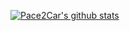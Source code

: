 [![Pace2Car's github stats](https://github-readme-stats.vercel.app/api?username=Pace2Car&count_private=true&show_icons=true)](https://github.com/Pace2Car/github-readme-stats)  
